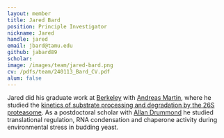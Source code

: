 ```yaml
---
layout: member
title: Jared Bard
position: Principle Investigator
nickname: Jared
handle: jared
email: jbard@tamu.edu
github: jabard89
scholar: 
image: /images/team/jared-bard.png
cv: /pdfs/team/240113_Bard_CV.pdf
alum: false
---
```


Jared did his graduate work at [Berkeley][1] with [Andreas Martin][2], where he studied the [kinetics of substrate processing and degradation by the 26S proteasome][3]. As a postdoctoral scholar with [Allan Drummond][4] he studied translational regulation, RNA condensation and chaperone activity during environmental stress in budding yeast.

[1]:http://www.berkeley.edu
[2]:http://mcb.berkeley.edu/labs/martin/
[3]:https://pubmed.ncbi.nlm.nih.gov/30929903/
[4]:http://drummondlab.org/team/allan-drummond/